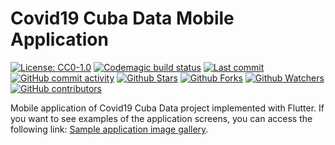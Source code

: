 # Covid19 Cuba Data Mobile Application

[![License: CC0-1.0](https://img.shields.io/badge/License-CC0%201.0-brightgreen.svg)](http://creativecommons.org/publicdomain/zero/1.0/) [![Codemagic build status](https://api.codemagic.io/apps/5e8d6b3fda83690a52f55f67/5e8d6b3fda83690a52f55f66/status_badge.svg)](https://codemagic.io/apps/5e8d6b3fda83690a52f55f67/5e8d6b3fda83690a52f55f66/latest_build) [![Last commit](https://img.shields.io/github/last-commit/covid19cuba/covid19cuba-app.svg?style=flat)](https://github.com/covid19cuba/covid19cuba-app/commits) [![GitHub commit activity](https://img.shields.io/github/commit-activity/m/covid19cuba/covid19cuba-app)](https://github.com/covid19cuba/covid19cuba-app/commits) [![Github Stars](https://img.shields.io/github/stars/covid19cuba/covid19cuba-app?style=flat&logo=github)](https://github.com/covid19cuba/covid19cuba-app) [![Github Forks](https://img.shields.io/github/forks/covid19cuba/covid19cuba-app?style=flat&logo=github)](https://github.com/covid19cuba/covid19cuba-app) [![Github Watchers](https://img.shields.io/github/watchers/covid19cuba/covid19cuba-app?style=flat&logo=github)](https://github.com/covid19cuba/covid19cuba-app) [![GitHub contributors](https://img.shields.io/github/contributors/covid19cuba/covid19cuba-app)](https://github.com/covid19cuba/covid19cuba-app/graphs/contributors)

Mobile application of Covid19 Cuba Data project implemented with Flutter. If you want to see examples of the application screens, you can access the following link: [Sample application image gallery](GALLERY.md).
